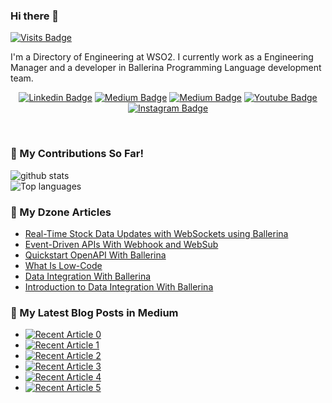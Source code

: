 ### Hi there 👋

[![Visits Badge](https://badges.pufler.dev/visits/anupama-pathirage/anupama-pathirage)](https://badges.pufler.dev/visits/anupama-pathirage/anupama-pathirage)

<p align="left">
I'm a Directory of Engineering at WSO2.  I currently work as a Engineering Manager and a developer in Ballerina Programming Language development team.
  
<div align="center">

  [![Linkedin Badge](https://img.shields.io/badge/-anupamapathirage-blue?style=flat-square&logo=Linkedin&logoColor=white&link=https://www.linkedin.com/in/anupamapathirage/)](https://www.linkedin.com/in/anupamapathirage/)
  [![Medium Badge](https://img.shields.io/badge/-@anupama.pathirage-03a57a?style=flat-square&label&logo=medium&link=https://medium.com/@anupama.pathirage/)](https://medium.com/@anupama.pathirage/)
  [![Medium Badge](https://img.shields.io/twitter/follow/anupama_pathira?label=twitter&style=flat-square&logo=twitter&link=https://twitter.com/anupama_pathira)](https://twitter.com/anupama_pathira)
  [![Youtube Badge](https://img.shields.io/youtube/channel/views/UCMfepqZa2xMmk00eq8uHICg?style=flat-square&label&logo=youtube&link=https://www.youtube.com/channel/UCMfepqZa2xMmk00eq8uHICg)]( https://www.youtube.com/channel/UCMfepqZa2xMmk00eq8uHICg)
  [![Instagram Badge](https://img.shields.io/badge/Instagram-E4405F?style=for-the-badge&logo=instagram&style=flat-square&logoColor=white&link=https://www.instagram.com/anupama.pathirage/)](https://www.instagram.com/anupama.pathirage/)
  
</div>
<br>

### 🌱 My Contributions So Far!
![github stats](https://github-readme-stats.vercel.app/api?username=anupama-pathirage&show_icons=true)
  <br>
![Top languages](https://github-readme-stats.vercel.app/api/top-langs/?username=anupama-pathirage&show_icons=true)
<br>

### :blue_book: My Dzone Articles

<!-- BLOG-POST-LIST:START -->
- [Real-Time Stock Data Updates with WebSockets using Ballerina](https://dzone.com/articles/real-time-stock-data-updates-with-websockets-using)
- [Event-Driven APIs With Webhook and WebSub](https://dzone.com/articles/event-driven-apis-with-webhook-and-websub)
- [Quickstart OpenAPI With Ballerina](https://dzone.com/articles/quickstart-openapi-with-ballerina)
- [What Is Low-Code](https://dzone.com/articles/what-is-low-code-2)
- [Data Integration With Ballerina](https://dzone.com/articles/data-integration-with-ballerina)
- [Introduction to Data Integration With Ballerina](https://dzone.com/articles/introduction-to-data-integration-with-ballerina)  
<!-- BLOG-POST-LIST:END -->

### 📝 My Latest Blog Posts in Medium
- <a target="_blank" href="https://github-readme-medium-recent-article.vercel.app/medium/@anupama.pathirage/0"><img src="https://github-readme-medium-recent-article.vercel.app/medium/@anupama.pathirage/0" alt="Recent Article 0"></a>
- <a target="_blank" href="https://github-readme-medium-recent-article.vercel.app/medium/@anupama.pathirage/1"><img src="https://github-readme-medium-recent-article.vercel.app/medium/@anupama.pathirage/1" alt="Recent Article 1"></a>
- <a target="_blank" href="https://github-readme-medium-recent-article.vercel.app/medium/@anupama.pathirage/2"><img src="https://github-readme-medium-recent-article.vercel.app/medium/@anupama.pathirage/2" alt="Recent Article 2"></a> 
- <a target="_blank" href="https://github-readme-medium-recent-article.vercel.app/medium/@anupama.pathirage/3"><img src="https://github-readme-medium-recent-article.vercel.app/medium/@anupama.pathirage/3" alt="Recent Article 3"></a>
- <a target="_blank" href="https://github-readme-medium-recent-article.vercel.app/medium/@anupama.pathirage/4"><img src="https://github-readme-medium-recent-article.vercel.app/medium/@anupama.pathirage/4" alt="Recent Article 4"></a>
- <a target="_blank" href="https://github-readme-medium-recent-article.vercel.app/medium/@anupama.pathirage/5"><img src="https://github-readme-medium-recent-article.vercel.app/medium/@anupama.pathirage/5" alt="Recent Article 5"></a>
<br>

